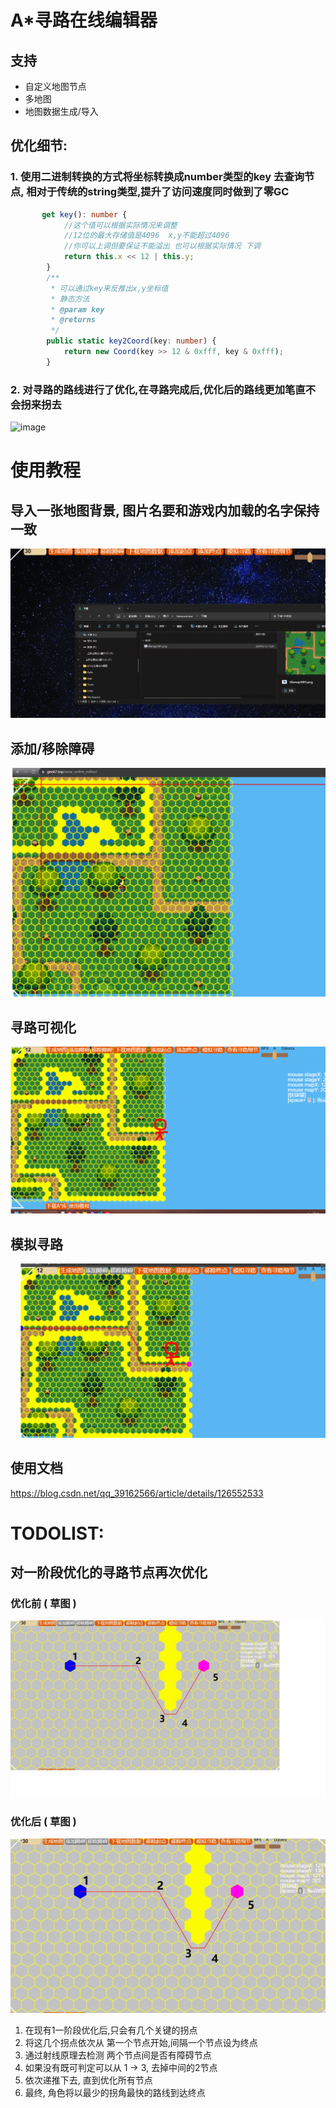 # A*寻路在线编辑器
## 支持
- 自定义地图节点
- 多地图
- 地图数据生成/导入

## 优化细节:
### 1. 使用二进制转换的方式将坐标转换成number类型的key 去查询节点, 相对于传统的string类型,提升了访问速度同时做到了零GC

```typescript
       get key(): number {
            //这个值可以根据实际情况来调整 
            //12位的最大存储值是4096  x,y不能超过4096 
            //你可以上调但要保证不能溢出 也可以根据实际情况 下调  
            return this.x << 12 | this.y;
        }
        /**
         * 可以通过key来反推出x,y坐标值
         * 静态方法
         * @param key 
         * @returns 
         */
        public static key2Coord(key: number) {
            return new Coord(key >> 12 & 0xfff, key & 0xfff);
        }
```
### 2. 对寻路的路线进行了优化,在寻路完成后,优化后的路线更加笔直不会拐来拐去
![image](./REAMD_IMG/2.gif)


# 使用教程
## 导入一张地图背景, 图片名要和游戏内加载的名字保持一致
![image](./REAMD_IMG/Import.gif)

## 添加/移除障碍
![image](./REAMD_IMG/add_Obstruction.gif)

## 寻路可视化
![image](./REAMD_IMG/Visual_FindRoad.gif)

## 模拟寻路
![image](./REAMD_IMG/simulation_find_road.gif)

## 使用文档
https://blog.csdn.net/qq_39162566/article/details/126552533

# TODOLIST:

## 对一阶段优化的寻路节点再次优化

### 优化前 ( 草图 )
![image](./REAMD_IMG/FindRoad_optimize1.jpg)

### 优化后 ( 草图 )
![image](./REAMD_IMG/FindRoad_optimize2.gif)

1. 在现有1一阶段优化后,只会有几个关键的拐点
2. 将这几个拐点依次从 第一个节点开始,间隔一个节点设为终点
3. 通过射线原理去检测 两个节点间是否有障碍节点
4. 如果没有既可判定可以从 1 -> 3, 去掉中间的2节点
5. 依次递推下去, 直到优化所有节点
6. 最终, 角色将以最少的拐角最快的路线到达终点
